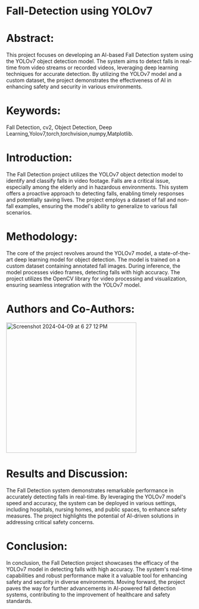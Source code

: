 # Fall-Detection using YOLOv7

# Abstract:
This project focuses on developing an AI-based Fall Detection system using the YOLOv7 object detection model. The system aims to detect falls in real-time from video streams or recorded videos, leveraging deep learning techniques for accurate detection. By utilizing the YOLOv7 model and a custom dataset, the project demonstrates the effectiveness of AI in enhancing safety and security in various environments.

# Keywords:
Fall Detection, cv2, Object Detection, Deep Learning,Yolov7,torch,torchvision,numpy,Matplotlib.

# Introduction:
The Fall Detection project utilizes the YOLOv7 object detection model to identify and classify falls in video footage. Falls are a critical issue, especially among the elderly and in hazardous environments. This system offers a proactive approach to detecting falls, enabling timely responses and potentially saving lives. The project employs a dataset of fall and non-fall examples, ensuring the model's ability to generalize to various fall scenarios.

# Methodology:
The core of the project revolves around the YOLOv7 model, a state-of-the-art deep learning model for object detection. The model is trained on a custom dataset containing annotated fall images. During inference, the model processes video frames, detecting falls with high accuracy. The project utilizes the OpenCV library for video processing and visualization, ensuring seamless integration with the YOLOv7 model.

# Authors and Co-Authors:
<img width="349" alt="Screenshot 2024-04-09 at 6 27 12 PM" src="https://github.com/Srsp-coder/Fall-Detection-using-python/assets/166516543/f3078a53-d242-4147-b74f-29be20ce5888">

#

# Results and Discussion:
The Fall Detection system demonstrates remarkable performance in accurately detecting falls in real-time. By leveraging the YOLOv7 model's speed and accuracy, the system can be deployed in various settings, including hospitals, nursing homes, and public spaces, to enhance safety measures. The project highlights the potential of AI-driven solutions in addressing critical safety concerns.

# Conclusion:
In conclusion, the Fall Detection project showcases the efficacy of the YOLOv7 model in detecting falls with high accuracy. The system's real-time capabilities and robust performance make it a valuable tool for enhancing safety and security in diverse environments. Moving forward, the project paves the way for further advancements in AI-powered fall detection systems, contributing to the improvement of healthcare and safety standards.
